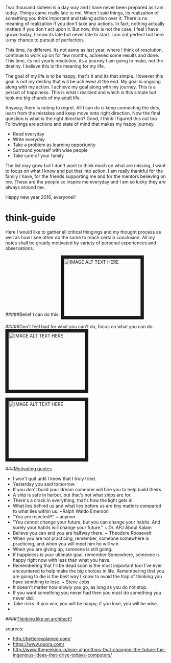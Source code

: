 Two thousand sixteen is a day way and I have never been prepared as I am today. Things came really late to me. When I said things, its realization of something you think important and taking action over it. There is no meaning of realization if you don't take any actions. In fact, nothing actually matters if you don't act upon it. But now, this is not the case. I feel I have grown today, I know its late but never late to start. I am not perfect but here is my chance to pursuit of perfection.

This time, its different. Its not same as last year, where I think of resolution, continue to work up on for few months, achieved some results and done. This time, its not yearly resolution, its a journey I am going to make, not the destiny. I believe this is the meaning for my life. 

The goal of my life is to be happy, that's it and its that simple. However this goal is not my destiny that will be achieved at the end. My goal is ongoing along with my action. I achieve my goal along with my journey. This is a persuit of happiness. This is what I realized and which is this simple but took me big chunck of my adult life. 

Anyway, there is noting to regret. All I can do is keep connecting the dots, learn from the mistakes and keep move onto right direction. Now the final question is what is the right direction? Good, I think I figured this out too. Followings are actions and state of mind that makes my happy journey.

* Read everyday
* Write everyday
* Take a problem as learning opportunity
* Surround yourself with wise people
* Take care of your family

The list may grow but I don't want to think much on what are missing, I want to focus on what I know and put that into action. I am really thankful for the family I have, for the friends supporting me and for the mentors believing on me. These are the people so inspire me everyday and I am so lucky they are always around me. 

Happy new year 2016, everyone!!



# think-guide

Here I would like to gather all critical thingings and my thought process as well as how I see other do the same to reach certain conclusion. All my notes shall be greatly motivated by variety of personal experiences and observations.


#####Belief I can do this: 
<a href="http://www.youtube.com/watch?feature=player_embedded&v=7TXEZ4tP06c
" target="_blank"><img src="http://img.youtube.com/vi/7TXEZ4tP06c/0.jpg" 
alt="IMAGE ALT TEXT HERE" width="240" height="180" border="10" /></a>

#####Don't feel bad for what you can't do, focus on what you can do.
<a href="http://www.youtube.com/watch?feature=player_embedded&v=36m1o-tM05g
" target="_blank"><img src="http://img.youtube.com/vi/36m1o-tM05g/0.jpg" 
alt="IMAGE ALT TEXT HERE" width="240" height="180" border="10" /></a>

<a href="http://www.youtube.com/watch?feature=player_embedded&v=s3QezBvN1BE
" target="_blank"><img src="http://img.youtube.com/vi/s3QezBvN1BE/0.jpg" 
alt="IMAGE ALT TEXT HERE" width="240" height="180" border="10" /></a>


###[Motivating quotes](https://github.com/bhochhi/think-guide/wiki/Motivating-quotes)
* I won't quit until I know that I truly tried.
* Yesterday you said tomorrow.
* If you don't build your dream someone will hire you to help build theirs.
* A ship is safe in harbor, but that's not what ships are for.
* There's a crack in everything, that's how the light gets in.
* What lies behind us and what lies before us are tiny matters compared to what lies within us. ~Ralph Waldo Emerson
* "You are rejected!!" ~ anyone
* "You cannot change your future, but you can change your habits. And surely your habits will change your future." ~ Dr. APJ Abdul Kalam
* Believe you can and you are halfway there. ~ Theodore Roosevelt
* When you are not practicing, remember, someone somewhere is practicing, and when you will meet him he will win.
* When you are giving up, someone is still going.
* If happiness is your ultimate goal, remember Somewhere, someone is happy right now with less than what you have. 
* Remembering that I'll be dead soon is the most important tool I've ever encountered to help make the big choices in life. Remembering that you are going to die is the best way I know to avoid the trap of thinking you have somthing to lose. ~ Steve Jobs
* It doesn't matter how slowly you go, as long as you do not stop.
* If you want something you never had then you must do something you never did.
* Take risks: if you win, you will be happy; if you lose, you will be wise.
* 

####[Thinking like an architect!!](https://github.com/bhochhi/think-guide/wiki/Thinking-like-an-architect)





















sources:
- http://betterexplained.com/
- https://www.quora.com/
- http://www.thegeekinn.in/nine-algorithms-that-changed-the-future-the-ingenious-ideas-that-drive-todays-computers/

